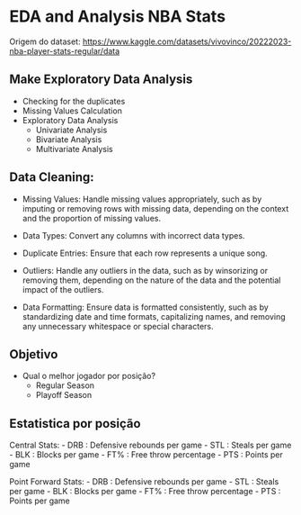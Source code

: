 # EDA and Analysis NBA Stats

Origem do dataset: https://www.kaggle.com/datasets/vivovinco/20222023-nba-player-stats-regular/data


## Make Exploratory Data Analysis
- Checking for the duplicates
- Missing Values Calculation
- Exploratory Data Analysis
    - Univariate Analysis
    - Bivariate Analysis
    - Multivariate Analysis

## Data Cleaning:
- Missing Values: Handle missing values appropriately, such as by imputing or removing rows with missing data, depending on the context and the proportion of missing values.

- Data Types: Convert any columns with incorrect data types.

- Duplicate Entries: Ensure that each row represents a unique song.

- Outliers: Handle any outliers in the data, such as by winsorizing or removing them, depending on the nature of the data and the potential impact of the outliers.

- Data Formatting: Ensure data is formatted consistently, such as by standardizing date and time formats, capitalizing names, and removing any unnecessary whitespace or special characters.


## Objetivo
-  Qual o melhor jogador por posição?
    - Regular Season
    - Playoff Season

## Estatistica por posição
Central Stats:
    - DRB : Defensive rebounds per game
    - STL : Steals per game
    - BLK : Blocks per game
    - FT% : Free throw percentage
    - PTS : Points per game
  
Point Forward Stats:
    - DRB : Defensive rebounds per game
    - STL : Steals per game
    - BLK : Blocks per game
    - FT% : Free throw percentage
    - PTS : Points per game
